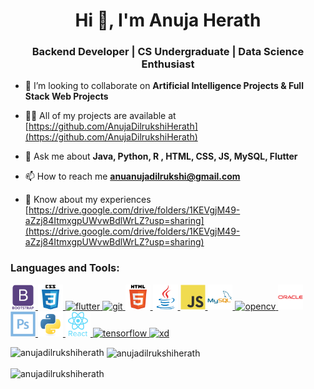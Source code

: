 <h1 align="center">Hi 👋, I'm Anuja Herath</h1>
<h3 align="center">Backend Developer | CS Undergraduate | Data Science Enthusiast</h3>

- 👯 I’m looking to collaborate on **Artificial Intelligence Projects & Full Stack Web Projects**

- 👨‍💻 All of my projects are available at [https://github.com/AnujaDilrukshiHerath](https://github.com/AnujaDilrukshiHerath)

- 💬 Ask me about **Java, Python, R , HTML, CSS, JS, MySQL, Flutter**

- 📫 How to reach me **anuanujadilrukshi@gmail.com**

- 📄 Know about my experiences [https://drive.google.com/drive/folders/1KEVgjM49-aZzj84ItmxgpUWvwBdlWrLZ?usp=sharing](https://drive.google.com/drive/folders/1KEVgjM49-aZzj84ItmxgpUWvwBdlWrLZ?usp=sharing)


<h3 align="left">Languages and Tools:</h3>
<p align="left"> <a href="https://getbootstrap.com" target="_blank"> <img src="https://raw.githubusercontent.com/devicons/devicon/master/icons/bootstrap/bootstrap-plain-wordmark.svg" alt="bootstrap" width="40" height="40"/> </a> <a href="https://www.w3schools.com/css/" target="_blank"> <img src="https://raw.githubusercontent.com/devicons/devicon/master/icons/css3/css3-original-wordmark.svg" alt="css3" width="40" height="40"/> </a> <a href="https://flutter.dev" target="_blank"> <img src="https://www.vectorlogo.zone/logos/flutterio/flutterio-icon.svg" alt="flutter" width="40" height="40"/> </a> <a href="https://git-scm.com/" target="_blank"> <img src="https://www.vectorlogo.zone/logos/git-scm/git-scm-icon.svg" alt="git" width="40" height="40"/> </a> <a href="https://www.w3.org/html/" target="_blank"> <img src="https://raw.githubusercontent.com/devicons/devicon/master/icons/html5/html5-original-wordmark.svg" alt="html5" width="40" height="40"/> </a> <a href="https://www.java.com" target="_blank"> <img src="https://raw.githubusercontent.com/devicons/devicon/master/icons/java/java-original.svg" alt="java" width="40" height="40"/> </a> <a href="https://developer.mozilla.org/en-US/docs/Web/JavaScript" target="_blank"> <img src="https://raw.githubusercontent.com/devicons/devicon/master/icons/javascript/javascript-original.svg" alt="javascript" width="40" height="40"/> </a> <a href="https://www.mysql.com/" target="_blank"> <img src="https://raw.githubusercontent.com/devicons/devicon/master/icons/mysql/mysql-original-wordmark.svg" alt="mysql" width="40" height="40"/> </a> <a href="https://opencv.org/" target="_blank"> <img src="https://www.vectorlogo.zone/logos/opencv/opencv-icon.svg" alt="opencv" width="40" height="40"/> </a> <a href="https://www.oracle.com/" target="_blank"> <img src="https://raw.githubusercontent.com/devicons/devicon/master/icons/oracle/oracle-original.svg" alt="oracle" width="40" height="40"/> </a> <a href="https://www.photoshop.com/en" target="_blank"> <img src="https://raw.githubusercontent.com/devicons/devicon/master/icons/photoshop/photoshop-line.svg" alt="photoshop" width="40" height="40"/> </a> <a href="https://www.python.org" target="_blank"> <img src="https://raw.githubusercontent.com/devicons/devicon/master/icons/python/python-original.svg" alt="python" width="40" height="40"/> </a> <a href="https://reactjs.org/" target="_blank"> <img src="https://raw.githubusercontent.com/devicons/devicon/master/icons/react/react-original-wordmark.svg" alt="react" width="40" height="40"/> </a> <a href="https://www.tensorflow.org" target="_blank"> <img src="https://www.vectorlogo.zone/logos/tensorflow/tensorflow-icon.svg" alt="tensorflow" width="40" height="40"/> </a> <a href="https://www.adobe.com/products/xd.html" target="_blank"> <img src="https://cdn.worldvectorlogo.com/logos/adobe-xd.svg" alt="xd" width="40" height="40"/> </a> </p>

<p><img align="left" src="https://github-readme-stats.vercel.app/api/top-langs?username=anujadilrukshiherath&show_icons=true&theme=dark&locale=en&layout=compact" alt="anujadilrukshiherath" /></p>

<p>&nbsp;<img align="center" src="https://github-readme-stats.vercel.app/api?username=anujadilrukshiherath&show_icons=true&theme=dark&locale=en" alt="anujadilrukshiherath" /></p>

<p><img align="center" src="https://github-readme-streak-stats.herokuapp.com/?user=anujadilrukshiherath&theme=dark" alt="anujadilrukshiherath" /></p>
